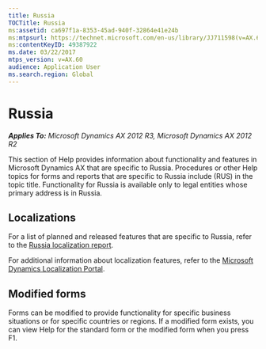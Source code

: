 ```yaml
---
title: Russia
TOCTitle: Russia
ms:assetid: ca697f1a-8353-45ad-940f-32864e41e24b
ms:mtpsurl: https://technet.microsoft.com/en-us/library/JJ711598(v=AX.60)
ms:contentKeyID: 49387922
ms.date: 03/22/2017
mtps_version: v=AX.60
audience: Application User
ms.search.region: Global
---
```


# Russia 


_**Applies To:** Microsoft Dynamics AX 2012 R3, Microsoft Dynamics AX 2012 R2_

This section of Help provides information about functionality and features in Microsoft Dynamics AX that are specific to Russia. Procedures or other Help topics for forms and reports that are specific to Russia include (RUS) in the topic title. Functionality for Russia is available only to legal entities whose primary address is in Russia.

## Localizations

For a list of planned and released features that are specific to Russia, refer to the [Russia localization report](https://mbs.microsoft.com/files/customer/ax/support/supportnews/russia.html).

For additional information about localization features, refer to the [Microsoft Dynamics Localization Portal](https://mbs.microsoft.com/customersource/northamerica/ax/support/support-news/gfmlocalizationportalmc).

## Modified forms

Forms can be modified to provide functionality for specific business situations or for specific countries or regions. If a modified form exists, you can view Help for the standard form or the modified form when you press F1.

  


